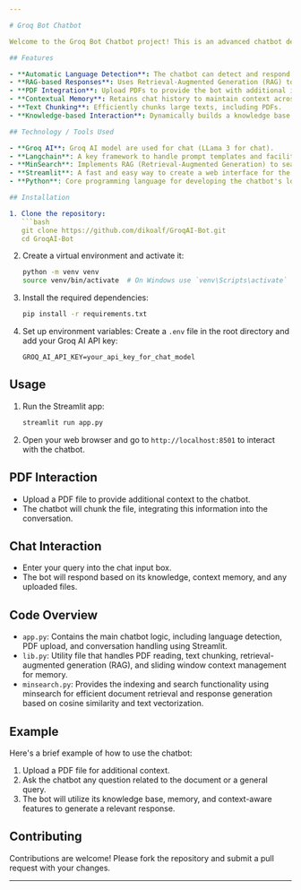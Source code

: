 ```yaml
---

# Groq Bot Chatbot

Welcome to the Groq Bot Chatbot project! This is an advanced chatbot designed to provide intelligent, contextually aware responses. It leverages Groq AI's models for both conversational interaction, supports multiple languages, and allows PDF content integration for enhanced knowledge-based responses.

## Features

- **Automatic Language Detection**: The chatbot can detect and respond in the user's language, making interactions more seamless and user-friendly.
- **RAG-based Responses**: Uses Retrieval-Augmented Generation (RAG) to reference previously provided information and combine it with user queries for more accurate responses.
- **PDF Integration**: Upload PDFs to provide the bot with additional information. It processes, and uses the content to answer user queries.
- **Contextual Memory**: Retains chat history to maintain context across longer interactions, improving response relevance over time.
- **Text Chunking**: Efficiently chunks large texts, including PDFs.
- **Knowledge-based Interaction**: Dynamically builds a knowledge base using PDF contents and conversation history, enabling contextually aware responses based on past interactions.

## Technology / Tools Used

- **Groq AI**: Groq AI model are used for chat (LLama 3 for chat).
- **Langchain**: A key framework to handle prompt templates and facilitate integration with language models.
- **MinSearch**: Implements RAG (Retrieval-Augmented Generation) to search through knowledge base to generate intelligent responses.
- **Streamlit**: A fast and easy way to create a web interface for the chatbot.
- **Python**: Core programming language for developing the chatbot's logic and functionalities.

## Installation

1. Clone the repository:
   ```bash
   git clone https://github.com/dikoalf/GroqAI-Bot.git
   cd GroqAI-Bot
   ```

2. Create a virtual environment and activate it:
   ```bash
   python -m venv venv
   source venv/bin/activate  # On Windows use `venv\Scripts\activate`
   ```

3. Install the required dependencies:
   ```bash
   pip install -r requirements.txt
   ```

4. Set up environment variables:
   Create a `.env` file in the root directory and add your Groq AI API key:
   ```plaintext
   GROQ_AI_API_KEY=your_api_key_for_chat_model
   ```

## Usage

1. Run the Streamlit app:
   ```bash
   streamlit run app.py
   ```

2. Open your web browser and go to `http://localhost:8501` to interact with the chatbot.

## PDF Interaction

- Upload a PDF file to provide additional context to the chatbot.
- The chatbot will chunk the file, integrating this information into the conversation.

## Chat Interaction

- Enter your query into the chat input box.
- The bot will respond based on its knowledge, context memory, and any uploaded files.

## Code Overview

- `app.py`: Contains the main chatbot logic, including language detection, PDF upload, and conversation handling using Streamlit.
- `lib.py`: Utility file that handles PDF reading, text chunking, retrieval-augmented generation (RAG), and sliding window context management for memory.
- `minsearch.py`: Provides the indexing and search functionality using minsearch for efficient document retrieval and response generation based on cosine similarity and text vectorization.

## Example

Here's a brief example of how to use the chatbot:

1. Upload a PDF file for additional context.
2. Ask the chatbot any question related to the document or a general query.
3. The bot will utilize its knowledge base, memory, and context-aware features to generate a relevant response.

## Contributing

Contributions are welcome! Please fork the repository and submit a pull request with your changes.

---
```

